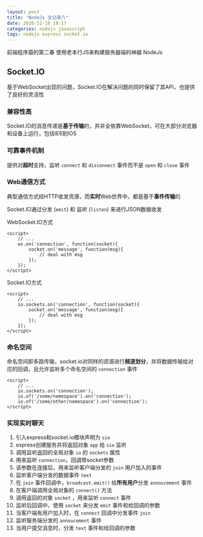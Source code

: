 ```yaml
---
layout: post
title: "NodeJs 全记录八"
date: 2016-11-18 18:17
categories: nodejs javascript
tags: nodejs express socket.io
---
```




前端程序猿的第二春 使用老本行JS来构建服务器端的神器  NodeJs




## Socket.IO
基于WebSocket出现的问题，Socket.IO在解决问题的同时保留了其API，也提供了良好的灵活性  

### 兼容性高
Socket.IO的消息传递是**基于传输**的，并非全依靠WebSocket，可在大部分浏览器和设备上运行，包括IE6到IOS  

### 可靠事件机制
提供对**超时**支持，监听 `connect` 和 `disconnect` 事件而不是 `open` 和 `close` 事件  

### Web通信方式
典型通信方式经HTTP收发资源，而**实时**Web世界中，都是基于**事件传输**的  

Socket.IO通过分发 (`emit`) 和 监听 (`listen`) 来进行JSON数据收发  

WebSocket.IO方式  

```
<script>
    // ...
    ws.on('connection', function(socket){
        socket.on('message', function(msg){
            // deal with msg
        });
    });
</script>
```

Socket.IO方式  

```
<script>
    // ...
    io.sockets.on('connection', function(socket){
        socket.on('message', function(msg){
            // deal with msg
        });
    });
</script>
```

### 命名空间
命名空间即多路传输，socket.io对同样的资源进行**频道划分**，并将数据传输给对应的回调，且允许监听多个命名空间的 `connection` 事件  

```
<script>
    // ...
    io.sockets.on('connection');
    io.of('/some/namespace').on('connection');
    io.of('/some/other/namespace').on('connection');
</script>
```

### 实现实时聊天

1. 引入express和socket.io模块声明为 `sio`
2. express创建服务并将返回对象 `app` 给 `sio` 监听
3. 调用监听返回的全局对象 `io` 的 `sockets` 属性
4. 用来监听 `connection`，回调带socket参数
5. 该参数在连接后，用来监听客户端分发的 `join` 用户加入的事件
6. 监听客户端分发的数据事件 `text`
7. 在 `join` 事件回调中，`broadcast.emit()` 给**所有用户**分发 `annoucement` 事件
8. 在客户端调用全局对象的 `connect()` 方法
9. 调用返回的对象 `socket` ，用来监听 `connect` 事件
10. 监听后回调中，使用 `socket` 来分发 `emit` 事件和给回调的参数
11. 当客户端有用户加入时，在 `connect` 回调中分发事件 `join`
12. 监听服务端分发的 `annoucement` 事件
13. 当用户提交消息时，分发 `text` 事件和给回调的参数